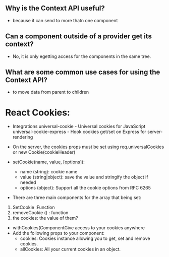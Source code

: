 ## Why is the Context API useful?
- because it can send to more thatn one component

## Can a component outside of a provider get its context?
- No, it is only egetting access for the components in the same tree.
  

## What are some common use cases for using the Context API?
- to move data from parent to children 




# React Cookies:

- Integrations
universal-cookie - Universal cookies for JavaScript
universal-cookie-express - Hook cookies get/set on Express for server-rendering

- On the server, the cookies props must be set using req.universalCookies or new Cookie(cookieHeader)

- setCookie(name, value, [options]):
  - name (string): cookie name
  -  value (string|object): save the value and stringify the object if needed
  -  options (object): Support all the cookie options from RFC 6265

- There are three main components for the array that being set:
1. SetCookie :Function
2. removeCookie () : function
3. the cookies: the value of them?



- withCookies(ComponentGive access to your cookies anywhere
- Add the following props to your component:
  * cookies: Cookies instance allowing you to get, set and remove cookies.
  * allCookies: All your current cookies in an object.


